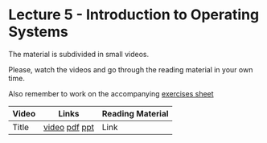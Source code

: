 # Lecture 5 - Introduction to Operating Systems

The material is subdivided in small videos.

Please, watch the videos and go through the reading material in your own time.

Also remember to work on the accompanying [exercises sheet](../exercises/EXERCISE5.md)

| Video                   | Links                     |        Reading Material                                                                                                                                                                                      |
|-------------------------|---------------------------|----------------------------------------------------------------------------------------------------------------------------------------------------------------------------------------------|
| Title | [video]() [pdf]() [ppt]() | Link |
